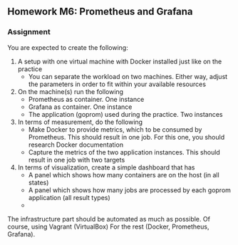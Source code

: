## Homework M6: Prometheus and Grafana

### Assignment
You are expected to create the following:
1. A setup with one virtual machine with Docker installed just like on the practice
    * You can separate the workload on two machines. Either way, adjust the parameters in order to fit within your available resources
2. On the machine(s) run the following
    - Prometheus as container. One instance
    - Grafana as container. One instance
    - The application (goprom) used during the practice. Two instances
3. In terms of measurement, do the following
    - Make Docker to provide metrics, which to be consumed by Prometheus. This should result in one job. For this one, you should research Docker documentation
    - Capture the metrics of the two application instances. This should result in one job with two targets
4. In terms of visualization, create a simple dashboard that has
    - A panel which shows how many containers are on the host (in all states)
    - A panel which shows how many jobs are processed by each goprom application (all result types)
    - 
    
The infrastructure part should be automated as much as possible. Of course, using Vagrant (VirtualBox)
For the rest (Docker, Prometheus, Grafana).
